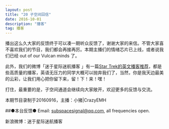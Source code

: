 ```yaml
---
layout: post
title: "20 子空间回信"
date: 2016-10-01
description: "播客"
tag: 播客 
---   
```


播出这么久大家的反馈终于可以凑一期听众反馈了，谢谢大家的来信。不管大家喜不喜欢我们的节目，我们都会再接再厉。本期主播们的情绪芯片已上线，或者说我们已经 out of our Vulcan minds 了。

此外，我们的微博「迷于星际迷航播客 」有一篇[Star Trek的英文播客推荐](http://weibo.com/ttarticle/p/show?id=2309404019291941931844#_0)，都是些高质量的播客，英语无压力的同学大概可以抛弃我们了，当然，你是我天边最美的云彩，让我们用心把你留下来，留！下！来！嘿！

打住，最重要的是，子空间通道会继续向大家敞开，欢迎更多的反馈与交流。

本期节目录制于20160916，主播：小猪\|CrazyEMH

##●本台反馈●
Email: subspacesignal@qq.com, all frequencies open.

新浪微博：迷于星际迷航播客
